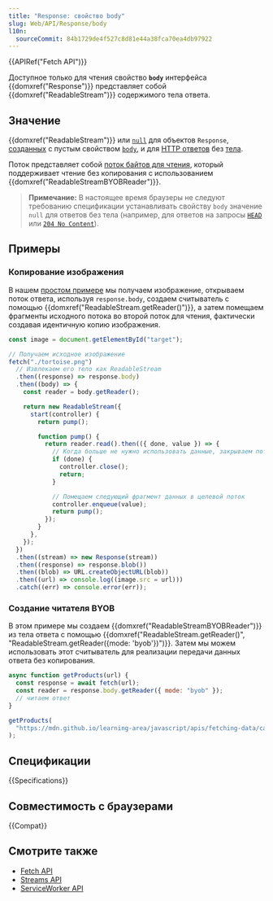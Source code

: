 ```yaml
---
title: "Response: свойство body"
slug: Web/API/Response/body
l10n:
  sourceCommit: 84b1729de4f527c8d81e44a38fca70ea4db97922
---
```


{{APIRef("Fetch API")}}

Доступное только для чтения свойство **`body`** интерфейса {{domxref("Response")}} представляет собой {{domxref("ReadableStream")}} содержимого тела ответа.

## Значение

{{domxref("ReadableStream")}} или [`null`](/ru/docs/Web/JavaScript/Reference/Operators/null) для объектов `Response`, [созданных](/ru/docs/Web/API/Response/Response) с пустым свойством [`body`](/ru/docs/Web/API/Response/Response#body), и для [HTTP ответов](/ru/docs/Web/HTTP/Messages#http_responses) без [тела](/ru/docs/Web/HTTP/Messages#body_2).

Поток представляет собой [поток байтов для чтения](/ru/docs/Web/API/Streams_API/Using_readable_byte_streams), который поддерживает чтение без копирования с использованием {{domxref("ReadableStreamBYOBReader")}}.

> **Примечание:** В настоящее время браузеры не следуют требованию спецификации устанавливать свойству `body` значение `null` для ответов без тела (например, для ответов на запросы [`HEAD`](/ru/docs/Web/HTTP/Methods/HEAD) или [`204 No Content`](/ru/docs/Web/HTTP/Status/204)).

## Примеры

### Копирование изображения

В нашем [простом примере](https://mdn.github.io/dom-examples/streams/simple-pump/) мы получаем изображение, открываем поток ответа, используя `response.body`, создаем считыватель с помощью {{domxref("ReadableStream.getReader()")}}, а затем помещаем фрагменты исходного потока во второй поток для чтения, фактически создавая идентичную копию изображения.

```js
const image = document.getElementById("target");

// Получаем исходное изображение
fetch("./tortoise.png")
  // Извлекаем его тело как ReadableStream
  .then((response) => response.body)
  .then((body) => {
    const reader = body.getReader();

    return new ReadableStream({
      start(controller) {
        return pump();

        function pump() {
          return reader.read().then(({ done, value }) => {
            // Когда больше не нужно использовать данные, закрываем поток
            if (done) {
              controller.close();
              return;
            }

            // Помещаем следующий фрагмент данных в целевой поток
            controller.enqueue(value);
            return pump();
          });
        }
      },
    });
  })
  .then((stream) => new Response(stream))
  .then((response) => response.blob())
  .then((blob) => URL.createObjectURL(blob))
  .then((url) => console.log((image.src = url)))
  .catch((err) => console.error(err));
```

### Создание читателя BYOB

В этом примере мы создаем {{domxref("ReadableStreamBYOBReader")}} из тела ответа с помощью {{domxref("ReadableStream.getReader()", "ReadableStream.getReader({mode: 'byob'})")}}. Затем мы можем использовать этот считыватель для реализации передачи данных ответа без копирования.

```js
async function getProducts(url) {
  const response = await fetch(url);
  const reader = response.body.getReader({ mode: "byob" });
  // читаем ответ
}

getProducts(
  "https://mdn.github.io/learning-area/javascript/apis/fetching-data/can-store/products.json",
);
```

## Спецификации

{{Specifications}}

## Совместимость с браузерами

{{Compat}}

## Смотрите также

- [Fetch API](/ru/docs/Web/API/Fetch_API)
- [Streams API](/ru/docs/Web/API/Streams_API)
- [ServiceWorker API](/ru/docs/Web/API/Service_Worker_API)
